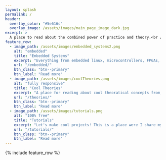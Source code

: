 ```yaml
---
layout: splash
permalink: /
header:
  overlay_color: "#5e616c"
  overlay_image: /assets/images/main_page_image_dark.jpg
excerpt: >
  A place to read about the combined power of practice and theory.<br />
feature_row:
  - image_path: /assets/images/embedded_systems2.png
    alt: "embedded"
    title: "Embedded Systems"
    excerpt: "Everything from embedded linux, microcontrollers, FPGAs, and real-time systems can be found here."
    url: "/embedded/"
    btn_class: "btn--primary"
    btn_label: "Read more"
  - image_path: /assets/images/coolTheories.png
    alt: "fully responsive"
    title: "Cool Theories"
    excerpt: "A place for reading about cool theoratical concepts from, AI, statistics, fusion, image processing and control systems"
    url: "/theories/"
    btn_class: "btn--primary"
    btn_label: "Read more"
  - image_path: /assets/images/tutorials.png
    alt: "100% free"
    title: "Tutorials"
    excerpt: "Let's make cool projects! This is a place were I share my projects many of which combine the innate powers of practice and theory."
    url: "/tutorials/"
    btn_class: "btn--primary"
    btn_label: "Read more"      
---
```


{% include feature_row %}
